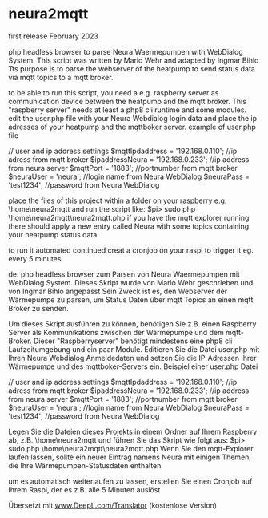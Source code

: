 # neura2mqtt 
first release February 2023

php headless browser to parse Neura Waermepumpen with WebDialog System.
This script was written by Mario Wehr and adapted by Ingmar Bihlo
Tts purpose is to parse the webserver of the heatpump to send status
data via mqtt topics to a mqtt broker.

to be able to run this script, you need a e.g. raspberry server as communication 
device between the heatpump and the mqtt broker. This "raspberry server" needs at least
a php8 cli runtime and some modules.
edit the user.php file with your Neura Webdialog login data and place the ip adresses of your
heatpump and the mqttboker server.
example of user.php file 


// user and ip address settings
$mqttIpdaddress = '192.168.0.110';  //ip adress from mqtt broker
$ipaddressNeura = '192.168.0.233';  //ip address from neura server
$mqttPort = '1883';  //portnumber from mqtt broker
$neuraUser = 'neura'; //login name from Neura WebDialog
$neuraPass = 'test1234'; //password from Neura WebDialog


place the files of this project within a folder on your raspberry e.g. \home\neura2mqtt
and run the script like:  $pi> sudo php \home\neura2mqtt\neura2mqtt.php 
if you have the mqtt explorer running there should apply a new entry called Neura with some
topics containing your heatpump status data

to run it automated continued creat a cronjob on your raspi to trigger it eg. every 5 minutes


de:
php headless browser zum Parsen von Neura Waermepumpen mit WebDialog System.
Dieses Skript wurde von Mario Wehr geschrieben und von Ingmar Bihlo angepasst
Sein Zweck ist es, den Webserver der Wärmepumpe zu parsen, um Status
Daten über mqtt Topics an einen mqtt Broker zu senden.

Um dieses Skript ausführen zu können, benötigen Sie z.B. einen Raspberry Server als Kommunikations 
zwischen der Wärmepumpe und dem mqtt-Broker. Dieser "Raspberryserver" benötigt mindestens
eine php8 cli Laufzeitumgebung und ein paar Module.
Editieren Sie die Datei user.php mit Ihren Neura Webdialog Anmeldedaten und setzen Sie die IP-Adressen Ihrer
Wärmepumpe und des mqttboker-Servers ein.
Beispiel einer user.php Datei

// user and ip address settings
$mqttIpdaddress = '192.168.0.110';  //ip adress from mqtt broker
$ipaddressNeura = '192.168.0.233';  //ip address from neura server
$mqttPort = '1883';  //portnumber from mqtt broker
$neuraUser = 'neura'; //login name from Neura WebDialog
$neuraPass = 'test1234'; //password from Neura WebDialog

Legen Sie die Dateien dieses Projekts in einem Ordner auf Ihrem Raspberry ab, z.B. \home\neura2mqtt
und führen Sie das Skript wie folgt aus:  $pi> sudo php \home\neura2mqtt\neura2mqtt.php 
Wenn Sie den mqtt-Explorer laufen lassen, sollte ein neuer Eintrag namens Neura mit einigen
Themen, die Ihre Wärmepumpen-Statusdaten enthalten

um es automatisch weiterlaufen zu lassen, erstellen Sie einen Cronjob auf Ihrem Raspi, der es z.B. alle 5 Minuten auslöst


Übersetzt mit www.DeepL.com/Translator (kostenlose Version)
